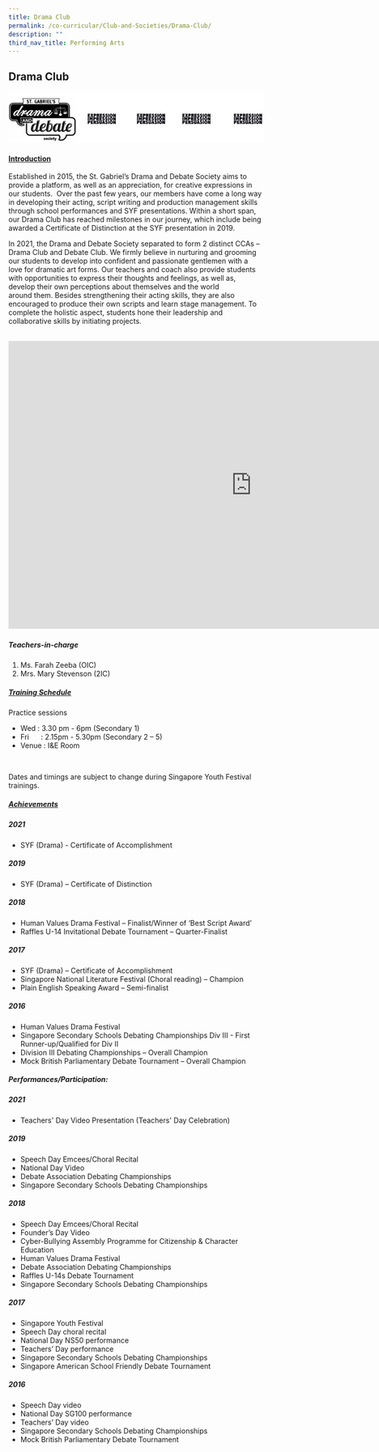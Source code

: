 ```yaml
---
title: Drama Club
permalink: /co-curricular/Club-and-Societies/Drama-Club/
description: ""
third_nav_title: Performing Arts
---
```

## Drama Club

![](/images/Drama%20and%20Debate%20Society%20Logo.png)
#### <u>Introduction</u>
Established in 2015, the St. Gabriel’s Drama and Debate Society aims to provide a platform, as well as an appreciation, for creative expressions in our students.  Over the past few years, our members have come a long way in developing their acting, script writing and production management skills through school performances and SYF presentations. Within a short span, our Drama Club has reached milestones in our journey, which include being awarded a Certificate of Distinction at the SYF presentation in 2019. 

In 2021, the Drama and Debate Society separated to form 2 distinct CCAs – Drama Club and Debate Club. We firmly believe in nurturing and grooming our students to develop into confident and passionate gentlemen with a love for dramatic art forms. Our teachers and coach also provide students with opportunities to express their thoughts and feelings, as well as, develop their own perceptions about themselves and the world around them. Besides strengthening their acting skills, they are also encouraged to produce their own scripts and learn stage management. To complete the holistic aspect, students hone their leadership and collaborative skills by initiating projects.
<br> <br>

<iframe allowfullscreen="true" height="569" width="960" frameborder="0" src="https://docs.google.com/presentation/d/e/2PACX-1vR46HHOi64IaOAouY1FMqAKLcBJxdIJy_rmNZ8uEVSAMBLK3oTG_MR3NcLEZQs2UxWJj_Gfwb55vWbv/embed?start=false&amp;loop=false&amp;delayms=3000"></iframe>

  

##### Teachers-in-charge

1. Ms. Farah Zeeba (OIC) 
2. Mrs. Mary Stevenson (2IC)

##### <u>Training Schedule</u>

Practice sessions
<br>
* Wed : 3.30 pm - 6pm (Secondary 1)
* Fri&nbsp; &nbsp; &nbsp; : 2.15pm - 5.30pm (Secondary 2 – 5)
* Venue : I&E Room
<br>

Dates and timings are subject to change during Singapore Youth Festival trainings.

  

##### <u>Achievements</u>

##### 2021

* SYF (Drama) - Certificate of Accomplishment

##### 2019

* SYF (Drama) – Certificate of Distinction

##### 2018

*   Human Values Drama Festival – Finalist/Winner of ‘Best Script Award’
*   Raffles U-14 Invitational Debate Tournament – Quarter-Finalist

##### 2017

*   SYF (Drama) – Certificate of Accomplishment
*   Singapore National Literature Festival (Choral reading) – Champion
*   Plain English Speaking Award – Semi-finalist

##### 2016

*   Human Values Drama Festival
*   Singapore Secondary Schools Debating Championships Div III - First Runner-up/Qualified for Div II
*   Division III Debating Championships – Overall Champion
*   Mock British Parliamentary Debate Tournament – Overall Champion

  

##### Performances/Participation:

##### 2021

* Teachers' Day Video Presentation&nbsp;(Teachers' Day Celebration)

##### 2019

*   Speech Day Emcees/Choral Recital&nbsp;
*   National Day Video
*   Debate Association Debating Championships&nbsp;
*   Singapore Secondary Schools Debating Championships&nbsp;

##### 2018

*   Speech Day Emcees/Choral Recital
*   Founder’s Day Video
*   Cyber-Bullying Assembly Programme for Citizenship &amp; Character Education
*   Human Values Drama Festival
*   Debate Association Debating Championships
*   Raffles U-14s Debate Tournament
*   Singapore Secondary Schools Debating Championships

##### 2017

*   Singapore Youth Festival
*   Speech Day choral recital
*   National Day NS50 performance
*   Teachers’ Day performance
*   Singapore Secondary Schools Debating Championships
*   Singapore American School Friendly Debate Tournament

##### 2016

*   Speech Day video
*   National Day SG100 performance
*   Teachers’ Day video
*   Singapore Secondary Schools Debating Championships
*   Mock British Parliamentary Debate Tournament